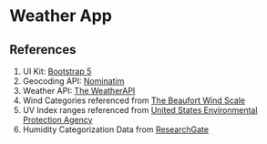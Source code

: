 # Weather App

## References

1. UI Kit: [Bootstrap 5](https://getbootstrap.com/)
2. Geocoding API: [Nominatim](https://nominatim.org/)
3. Weather API: [The WeatherAPI](https://www.weatherapi.com/)
4. Wind Categories referenced from [The Beaufort Wind Scale](https://www.rmets.org/metmatters/beaufort-wind-scale)
5. UV Index ranges referenced from [United States Environmental Protection Agency](https://www.epa.gov/sites/default/files/documents/uviguide.pdf)
6. Humidity Categorization Data from [ResearchGate](https://www.researchgate.net/figure/Relative-humidity-categorization_tbl1_42385503)
